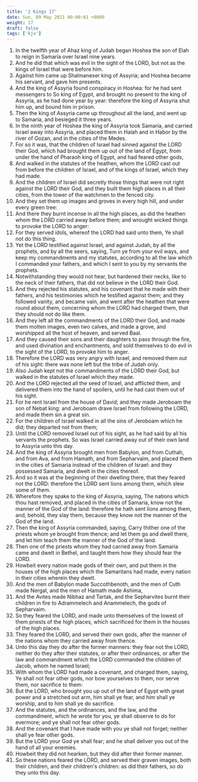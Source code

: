 ```yaml
---
title: '2 Kings 17'
date: Sun, 09 May 2021 00:00:01 +0000
weight: 17
draft: false
tags: ['kjv'] 
---
```


1. In the twelfth year of Ahaz king of Judah began Hoshea the son of Elah to reign in Samaria over Israel nine years.
2. And he did that which was evil in the sight of the LORD, but not as the kings of Israel that were before him.
3. Against him came up Shalmaneser king of Assyria; and Hoshea became his servant, and gave him presents.
4. And the king of Assyria found conspiracy in Hoshea: for he had sent messengers to So king of Egypt, and brought no present to the king of Assyria, as he had done year by year: therefore the king of Assyria shut him up, and bound him in prison.
5. Then the king of Assyria came up throughout all the land, and went up to Samaria, and besieged it three years.
6. In the ninth year of Hoshea the king of Assyria took Samaria, and carried Israel away into Assyria, and placed them in Halah and in Habor by the river of Gozan, and in the cities of the Medes.
7. For so it was, that the children of Israel had sinned against the LORD their God, which had brought them up out of the land of Egypt, from under the hand of Pharaoh king of Egypt, and had feared other gods,
8. And walked in the statutes of the heathen, whom the LORD cast out from before the children of Israel, and of the kings of Israel, which they had made.
9. And the children of Israel did secretly those things that were not right against the LORD their God, and they built them high places in all their cities, from the tower of the watchmen to the fenced city.
10. And they set them up images and groves in every high hill, and under every green tree:
11. And there they burnt incense in all the high places, as did the heathen whom the LORD carried away before them; and wrought wicked things to provoke the LORD to anger:
12. For they served idols, whereof the LORD had said unto them, Ye shall not do this thing.
13. Yet the LORD testified against Israel, and against Judah, by all the prophets, and by all the seers, saying, Turn ye from your evil ways, and keep my commandments and my statutes, according to all the law which I commanded your fathers, and which I sent to you by my servants the prophets.
14. Notwithstanding they would not hear, but hardened their necks, like to the neck of their fathers, that did not believe in the LORD their God.
15. And they rejected his statutes, and his covenant that he made with their fathers, and his testimonies which he testified against them; and they followed vanity, and became vain, and went after the heathen that were round about them, concerning whom the LORD had charged them, that they should not do like them.
16. And they left all the commandments of the LORD their God, and made them molten images, even two calves, and made a grove, and worshipped all the host of heaven, and served Baal.
17. And they caused their sons and their daughters to pass through the fire, and used divination and enchantments, and sold themselves to do evil in the sight of the LORD, to provoke him to anger.
18. Therefore the LORD was very angry with Israel, and removed them out of his sight: there was none left but the tribe of Judah only.
19. Also Judah kept not the commandments of the LORD their God, but walked in the statutes of Israel which they made.
20. And the LORD rejected all the seed of Israel, and afflicted them, and delivered them into the hand of spoilers, until he had cast them out of his sight.
21. For he rent Israel from the house of David; and they made Jeroboam the son of Nebat king: and Jeroboam drave Israel from following the LORD, and made them sin a great sin.
22. For the children of Israel walked in all the sins of Jeroboam which he did; they departed not from them;
23. Until the LORD removed Israel out of his sight, as he had said by all his servants the prophets. So was Israel carried away out of their own land to Assyria unto this day.
24. And the king of Assyria brought men from Babylon, and from Cuthah, and from Ava, and from Hamath, and from Sepharvaim, and placed them in the cities of Samaria instead of the children of Israel: and they possessed Samaria, and dwelt in the cities thereof.
25. And so it was at the beginning of their dwelling there, that they feared not the LORD: therefore the LORD sent lions among them, which slew some of them.
26. Wherefore they spake to the king of Assyria, saying, The nations which thou hast removed, and placed in the cities of Samaria, know not the manner of the God of the land: therefore he hath sent lions among them, and, behold, they slay them, because they know not the manner of the God of the land.
27. Then the king of Assyria commanded, saying, Carry thither one of the priests whom ye brought from thence; and let them go and dwell there, and let him teach them the manner of the God of the land.
28. Then one of the priests whom they had carried away from Samaria came and dwelt in Bethel, and taught them how they should fear the LORD.
29. Howbeit every nation made gods of their own, and put them in the houses of the high places which the Samaritans had made, every nation in their cities wherein they dwelt.
30. And the men of Babylon made Succothbenoth, and the men of Cuth made Nergal, and the men of Hamath made Ashima,
31. And the Avites made Nibhaz and Tartak, and the Sepharvites burnt their children in fire to Adrammelech and Anammelech, the gods of Sepharvaim.
32. So they feared the LORD, and made unto themselves of the lowest of them priests of the high places, which sacrificed for them in the houses of the high places.
33. They feared the LORD, and served their own gods, after the manner of the nations whom they carried away from thence.
34. Unto this day they do after the former manners: they fear not the LORD, neither do they after their statutes, or after their ordinances, or after the law and commandment which the LORD commanded the children of Jacob, whom he named Israel;
35. With whom the LORD had made a covenant, and charged them, saying, Ye shall not fear other gods, nor bow yourselves to them, nor serve them, nor sacrifice to them:
36. But the LORD, who brought you up out of the land of Egypt with great power and a stretched out arm, him shall ye fear, and him shall ye worship, and to him shall ye do sacrifice.
37. And the statutes, and the ordinances, and the law, and the commandment, which he wrote for you, ye shall observe to do for evermore; and ye shall not fear other gods.
38. And the covenant that I have made with you ye shall not forget; neither shall ye fear other gods.
39. But the LORD your God ye shall fear; and he shall deliver you out of the hand of all your enemies.
40. Howbeit they did not hearken, but they did after their former manner.
41. So these nations feared the LORD, and served their graven images, both their children, and their children's children: as did their fathers, so do they unto this day.
